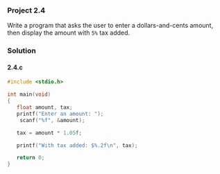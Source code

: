 ### Project 2.4
Write a program that asks the user to enter a dollars-and-cents amount, then display the amount with `5%` tax added.
### Solution

#### 2.4.c
```c
#include <stdio.h>

int main(void)
{
   float amount, tax;
   printf("Enter an amount: ");
    scanf("%f", &amount);

   tax = amount * 1.05f;

   printf("With tax added: $%.2f\n", tax);

   return 0;
}
```
